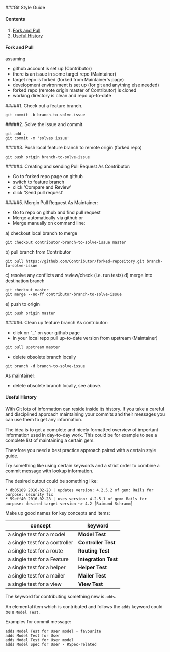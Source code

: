 ###Git Style Guide

#### Contents
1. [Fork and Pull](#fork-and-pull)
2. [Useful History](#useful-history)

#### Fork and Pull

assuming
- github account is set up (Contributor)
- there is an issue in some target repo (Maintainer)
- target repo is forked (forked from Maintainer's page)
- development environment is set up (for git and anything else needed)
- forked repo (remote origin master of Contributor) is cloned
- working directory is clean and repo up-to-date

#####1. Check out a feature branch.

```
git commit -b branch-to-solve-issue
```

#####2. Solve the issue and commit.

```
git add .
git commit -m 'solves issue'
```

#####3. Push local feature branch to remote origin (forked repo)

```
git push origin branch-to-solve-issue
```

#####4. Creating and sending Pull Request
As Contributor:
- Go to forked repo page on github
- switch to feature branch
- click 'Compare and Review'
- click 'Send pull request'

#####5. Mergin Pull Request
As Maintainer:
- Go to repo on github and find pull request
- Merge automatically via github or
- Merge manually on command line:

a) checkout local branch to merge
```
git checkout contributor-branch-to-solve-issue master
```
b) pull branch from Contributor
```
git pull https://github.com/Contributor/forked-repository.git branch-to-solve-issue
```
c) resolve any conflicts and review/check (i.e. run tests)
d) merge into destination branch
```
git checkout master
git merge --no-ff contributor-branch-to-solve-issue
```
e) push to origin
```
git push origin master
```
#####6. Clean up feature branch
As contributor:
- click on '...' on your github page
- in your local repo pull up-to-date version from upstream (Maintainer)
```
git pull upstream master
```
- delete obsolete branch locally
```
git branch -d branch-to-solve-issue
```
As maintainer:
- delete obsolete branch locally, see above.

#### Useful History
With Git lots of information can reside inside its history. If you take a careful and disciplined approach maintaining your commits and their messages you can use them to get any information.

The idea is to get a complete and nicely formatted overview of important information used in day-to-day work. This could be for example to see a complete list of maintaining a certain gem.

Therefore you need a best practice approach paired with a certain style guide.

Try something like using certain keywords and a strict order to combine a commit message with lookup information.

The desired output could be something like:

```
* db05189 2016-02-28 | updates version: 4.2.5.2 of gem: Rails for purpose: security fix
* 59eff40 2016-02-28 | uses version: 4.2.5.1 of gem: Rails for purpose: desired target version ~> 4.2 [Raimund Schramm]
```
Make up good names for key concepts and items:

concept|keyword
---|---
a single test for a model|**Model Test**
a single test for a controller|**Controller Test**
a single test for a route|**Routing Test**
a single test for a Feature|**Integration Test**
a single test for a helper|**Helper Test**
a single test for a mailer|**Mailer Test**
a single test for a view|**View Test**

The keyword for contributing something new is `adds`.

An elemental item which is contributed and follows the `adds` keyword could be a `Model Test`.

Examples for commit message:

```
adds Model Test for User model - favourite
adds Model Test for User
adds Model Test for User model
adds Model Spec for User - RSpec-related
```
